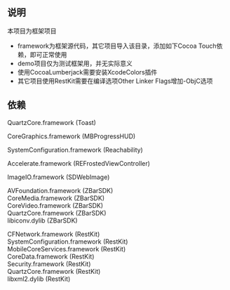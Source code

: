 ## 说明
本项目为框架项目    

* framework为框架源代码，其它项目导入该目录，添加如下Cocoa Touch依赖，即可正常使用  
* demo项目仅为测试框架用，并无实际意义  
* 使用CocoaLumberjack需要安装XcodeColors插件  
* 其它项目使用RestKit需要在编译选项Other Linker Flags增加-ObjC选项  

## 依赖
QuartzCore.framework (Toast)  

CoreGraphics.framework (MBProgressHUD)  

SystemConfiguration.framework (Reachability)  

Accelerate.framework (REFrostedViewController)  

ImageIO.framework (SDWebImage)  

AVFoundation.framework (ZBarSDK)  
CoreMedia.framework (ZBarSDK)  
CoreVideo.framework (ZBarSDK)  
QuartzCore.framework (ZBarSDK)  
libiconv.dylib (ZBarSDK)  

CFNetwork.framework (RestKit)  
SystemConfiguration.framework (RestKit)  
MobileCoreServices.framework (RestKit)  
CoreData.framework (RestKit)  
Security.framework (RestKit)  
QuartzCore.framework (RestKit)  
libxml2.dylib (RestKit)  
